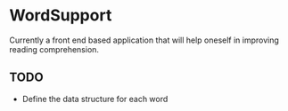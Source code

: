 # WordSupport

Currently a front end based application that will help oneself in improving reading comprehension.

## TODO
- Define the data structure for each word
